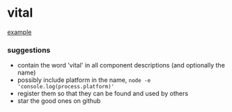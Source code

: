 vital
=====

[example](ihttps://github.com/nomilous/vital-example)

### suggestions

* contain the word 'vital' in all component descriptions (and optionally the name)
* possibly include platform in the name, `node -e 'console.log(process.platform)'`
* register them so that they can be found and used by others 
* star the good ones on github
